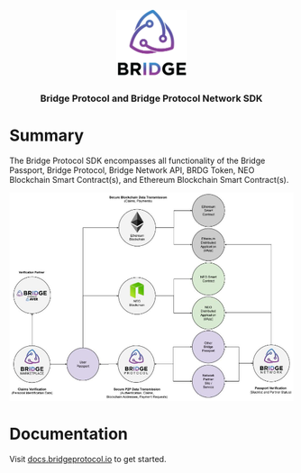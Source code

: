 <p align="center">
  <img
    src="./docs/static/img/bridge-logo-black-vertical.png"
    width="125px;">
</p>
<h3 align="center">Bridge Protocol and Bridge Protocol Network SDK</h3>

# Summary

The Bridge Protocol SDK encompasses all functionality of the Bridge Passport, Bridge Protocol, Bridge Network API, BRDG Token, NEO Blockchain Smart Contract(s), and Ethereum Blockchain Smart Contract(s).

<img src="./docs/static/img/overview.jpg">

# Documentation
Visit <a href="https://docs.bridgeprotocol.io">docs.bridgeprotocol.io</a> to get started.
